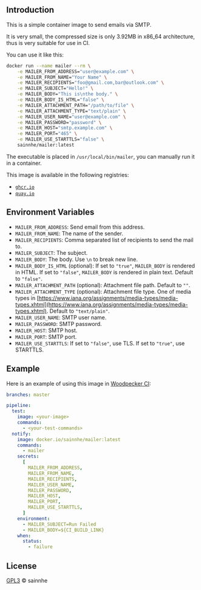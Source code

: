 ## Introduction

This is a simple container image to send emails via SMTP.

It is very small, the compressed size is only 3.92MB in x86_64 architecture, thus is very suitable for use in CI.

You can use it like this:

```bash
docker run --name mailer --rm \
    -e MAILER_FROM_ADDRESS="user@example.com" \
    -e MAILER_FROM_NAME="Your Name" \
    -e MAILER_RECIPIENTS="foo@gmail.com,bar@outlook.com" \
    -e MAILER_SUBJECT="Hello!" \
    -e MAILER_BODY="This is\nthe body." \
    -e MAILER_BODY_IS_HTML="false" \
    -e MAILER_ATTACHMENT_PATH="/path/to/file" \
    -e MAILER_ATTACHMENT_TYPE="text/plain" \
    -e MAILER_USER_NAME="user@example.com" \
    -e MAILER_PASSWORD="password" \
    -e MAILER_HOST="smtp.example.com" \
    -e MAILER_PORT="465" \
    -e MAILER_USE_STARTTLS="false" \
    sainnhe/mailer:latest
```

The executable is placed in `/usr/local/bin/mailer`, you can manually run it in a container.

This image is available in the following registries:

- [`ghcr.io`](https://github.com/sainnhe/container-mailer/pkgs/container/mailer)
- [`quay.io`](https://quay.io/repository/sainnhe/mailer)

## Environment Variables

- `MAILER_FROM_ADDRESS`: Send email from this address.
- `MAILER_FROM_NAME`: The name of the sender.
- `MAILER_RECIPIENTS`: Comma separated list of recipients to send the mail to.
- `MAILER_SUBJECT`: The subject.
- `MAILER_BODY`: The body. Use `\n` to break new line.
- `MAILER_BODY_IS_HTML` (optional): If set to `"true"`, `MAILER_BODY` is rendered in HTML. If set to `"false"`, `MAILER_BODY` is rendered in plain text. Default to `"false"`.
- `MAILER_ATTACHMENT_PATH` (optional): Attachment file path. Default to `""`.
- `MAILER_ATTACHMENT_TYPE` (optional): Attachment file type. One of media types in [https://www.iana.org/assignments/media-types/media-types.xhtml](https://www.iana.org/assignments/media-types/media-types.xhtml). Default to `"text/plain"`.
- `MAILER_USER_NAME`: SMTP user name.
- `MAILER_PASSWORD`: SMTP password.
- `MAILER_HOST`: SMTP host.
- `MAILER_PORT`: SMTP port.
- `MAILER_USE_STARTTLS`: If set to `"false"`, use TLS. If set to `"true"`, use STARTTLS.

## Example

Here is an example of using this image in [Woodpecker CI](https://woodpecker-ci.org):

```yaml
branches: master

pipeline:
  test:
    image: <your-image>
    commands:
      - <your-test-commands>
  notify:
    image: docker.io/sainnhe/mailer:latest
    commands:
      - mailer
    secrets:
      [
        MAILER_FROM_ADDRESS,
        MAILER_FROM_NAME,
        MAILER_RECIPIENTS,
        MAILER_USER_NAME,
        MAILER_PASSWORD,
        MAILER_HOST,
        MAILER_PORT,
        MAILER_USE_STARTTLS,
      ]
    environment:
      - MAILER_SUBJECT=Run Failed
      - MAILER_BODY=${CI_BUILD_LINK}
    when:
      status:
        - failure
```

## License

[GPL3](./LICENSE) © sainnhe

